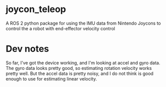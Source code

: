 # joycon_teleop

A ROS 2 python package for using the IMU data from Nintendo Joycons to control the a robot with end-effector velocity control

# Dev notes

So far, I've got the device working, and I'm looking at accel and gyro data.
The gyro data looks pretty good, so estimating rotation velocity works pretty well.
But the accel data is pretty noisy, and I do not think is good enough to use for estimating linear velocity.
